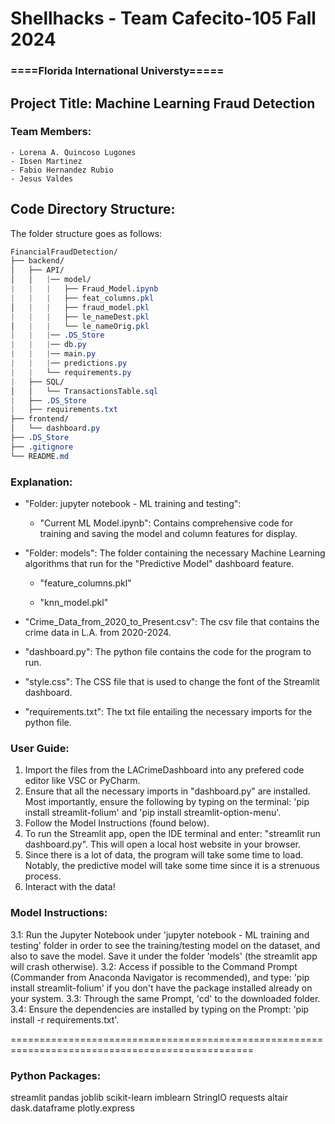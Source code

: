 # Shellhacks - Team Cafecito-105 Fall 2024
### ====Florida International Universty=====

## Project Title: Machine Learning Fraud Detection 

### Team Members:
	- Lorena A. Quincoso Lugones
	- Ibsen Martinez
	- Fabio Hernandez Rubio
	- Jesus Valdes


## Code Directory Structure:
The folder structure goes as follows:
```css
FinancialFraudDetection/
├── backend/
│   ├── API/
│   │   |── model/
|	|	|	├── Fraud_Model.ipynb
|	|	|	├── feat_columns.pkl
│   |	|	├── fraud_model.pkl
|	|	|	├── le_nameDest.pkl
│   |	|	└── le_nameOrig.pkl
|	|	|── .DS_Store
|	|	|── db.py
|	|	|── main.py
|	|	|── predictions.py
|	|	└── requirements.py	
|	├── SQL/
│   │   └── TransactionsTable.sql
|	├── .DS_Store
|	├── requirements.txt
├── frontend/	
│   └── dashboard.py
├── .DS_Store
├── .gitignore
└── README.md
```


### Explanation:

- "Folder: jupyter notebook - ML training and testing":

	- "Current ML Model.ipynb": Contains comprehensive code for training and saving the model and column features for display.

- "Folder: models": The folder containing the necessary Machine Learning algorithms that run for the "Predictive Model" dashboard feature.

	- "feature_columns.pkl"

	- "knn_model.pkl"

- "Crime_Data_from_2020_to_Present.csv": The csv file that contains the crime data in L.A. from 2020-2024.

- "dashboard.py":  The python file contains the code for the program to run.

- "style.css": The CSS file that is used to change the font of the Streamlit dashboard.

- "requirements.txt": The txt file entailing the necessary imports for the python file.


### User Guide:

1. Import the files from the LACrimeDashboard into any prefered code editor like VSC or PyCharm.
2. Ensure that all the necessary imports in "dashboard.py" are installed. Most importantly, ensure the following by typing on the terminal: 'pip install streamlit-folium' and 'pip install streamlit-option-menu'.
3. Follow the Model Instructions (found below).
4. To run the Streamlit app, open the IDE terminal and enter: "streamlit run dashboard.py". This will open a local host website in your browser.
5. Since there is a lot of data, the program will take some time to load. Notably, the predictive model will take some time since it is a strenuous process. 
6. Interact with the data!


### Model Instructions:

3.1: Run the Jupyter Notebook under 'jupyter notebook - ML training and testing' folder in order to see the training/testing model on the dataset, and also to save the model. Save it under the folder 'models' (the streamlit app will crash otherwise).
3.2: Access if possible to the Command Prompt (Commander from Anaconda Navigator is recommended), and type: 'pip install streamlit-folium' if you don't have the package installed already on your system.
3.3: Through the same Prompt, 'cd' to the downloaded folder.
3.4: Ensure the dependencies are installed by typing on the Prompt: 'pip install -r requirements.txt'.


================================================================================================

### Python Packages:

streamlit
pandas
joblib
scikit-learn
imblearn
StringIO
requests
altair
dask.dataframe
plotly.express
